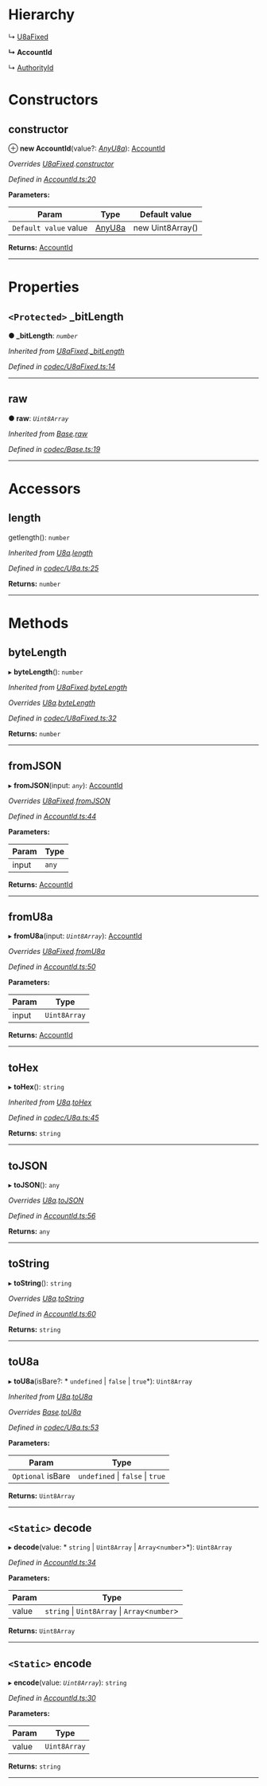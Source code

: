 

# Hierarchy

↳  [U8aFixed](_codec_u8afixed_.u8afixed.md)

**↳ AccountId**

↳  [AuthorityId](_authorityid_.authorityid.md)

# Constructors

<a id="constructor"></a>

##  constructor

⊕ **new AccountId**(value?: *[AnyU8a](../modules/_types_d_.md#anyu8a)*): [AccountId](_accountid_.accountid.md)

*Overrides [U8aFixed](_codec_u8afixed_.u8afixed.md).[constructor](_codec_u8afixed_.u8afixed.md#constructor)*

*Defined in [AccountId.ts:20](https://github.com/polkadot-js/api/blob/5b5caa1/packages/types/src/AccountId.ts#L20)*

**Parameters:**

| Param | Type | Default value |
| ------ | ------ | ------ |
| `Default value` value | [AnyU8a](../modules/_types_d_.md#anyu8a) |  new Uint8Array() |

**Returns:** [AccountId](_accountid_.accountid.md)

___

# Properties

<a id="_bitlength"></a>

## `<Protected>` _bitLength

**● _bitLength**: *`number`*

*Inherited from [U8aFixed](_codec_u8afixed_.u8afixed.md).[_bitLength](_codec_u8afixed_.u8afixed.md#_bitlength)*

*Defined in [codec/U8aFixed.ts:14](https://github.com/polkadot-js/api/blob/5b5caa1/packages/types/src/codec/U8aFixed.ts#L14)*

___
<a id="raw"></a>

##  raw

**● raw**: *`Uint8Array`*

*Inherited from [Base](_codec_base_.base.md).[raw](_codec_base_.base.md#raw)*

*Defined in [codec/Base.ts:19](https://github.com/polkadot-js/api/blob/5b5caa1/packages/types/src/codec/Base.ts#L19)*

___

# Accessors

<a id="length"></a>

##  length

getlength(): `number`

*Inherited from [U8a](_codec_u8a_.u8a.md).[length](_codec_u8a_.u8a.md#length)*

*Defined in [codec/U8a.ts:25](https://github.com/polkadot-js/api/blob/5b5caa1/packages/types/src/codec/U8a.ts#L25)*

**Returns:** `number`

___

# Methods

<a id="bytelength"></a>

##  byteLength

▸ **byteLength**(): `number`

*Inherited from [U8aFixed](_codec_u8afixed_.u8afixed.md).[byteLength](_codec_u8afixed_.u8afixed.md#bytelength)*

*Overrides [U8a](_codec_u8a_.u8a.md).[byteLength](_codec_u8a_.u8a.md#bytelength)*

*Defined in [codec/U8aFixed.ts:32](https://github.com/polkadot-js/api/blob/5b5caa1/packages/types/src/codec/U8aFixed.ts#L32)*

**Returns:** `number`

___
<a id="fromjson"></a>

##  fromJSON

▸ **fromJSON**(input: *`any`*): [AccountId](_accountid_.accountid.md)

*Overrides [U8aFixed](_codec_u8afixed_.u8afixed.md).[fromJSON](_codec_u8afixed_.u8afixed.md#fromjson)*

*Defined in [AccountId.ts:44](https://github.com/polkadot-js/api/blob/5b5caa1/packages/types/src/AccountId.ts#L44)*

**Parameters:**

| Param | Type |
| ------ | ------ |
| input | `any` |

**Returns:** [AccountId](_accountid_.accountid.md)

___
<a id="fromu8a"></a>

##  fromU8a

▸ **fromU8a**(input: *`Uint8Array`*): [AccountId](_accountid_.accountid.md)

*Overrides [U8aFixed](_codec_u8afixed_.u8afixed.md).[fromU8a](_codec_u8afixed_.u8afixed.md#fromu8a)*

*Defined in [AccountId.ts:50](https://github.com/polkadot-js/api/blob/5b5caa1/packages/types/src/AccountId.ts#L50)*

**Parameters:**

| Param | Type |
| ------ | ------ |
| input | `Uint8Array` |

**Returns:** [AccountId](_accountid_.accountid.md)

___
<a id="tohex"></a>

##  toHex

▸ **toHex**(): `string`

*Inherited from [U8a](_codec_u8a_.u8a.md).[toHex](_codec_u8a_.u8a.md#tohex)*

*Defined in [codec/U8a.ts:45](https://github.com/polkadot-js/api/blob/5b5caa1/packages/types/src/codec/U8a.ts#L45)*

**Returns:** `string`

___
<a id="tojson"></a>

##  toJSON

▸ **toJSON**(): `any`

*Overrides [U8a](_codec_u8a_.u8a.md).[toJSON](_codec_u8a_.u8a.md#tojson)*

*Defined in [AccountId.ts:56](https://github.com/polkadot-js/api/blob/5b5caa1/packages/types/src/AccountId.ts#L56)*

**Returns:** `any`

___
<a id="tostring"></a>

##  toString

▸ **toString**(): `string`

*Overrides [U8a](_codec_u8a_.u8a.md).[toString](_codec_u8a_.u8a.md#tostring)*

*Defined in [AccountId.ts:60](https://github.com/polkadot-js/api/blob/5b5caa1/packages/types/src/AccountId.ts#L60)*

**Returns:** `string`

___
<a id="tou8a"></a>

##  toU8a

▸ **toU8a**(isBare?: * `undefined` &#124; `false` &#124; `true`*): `Uint8Array`

*Inherited from [U8a](_codec_u8a_.u8a.md).[toU8a](_codec_u8a_.u8a.md#tou8a)*

*Overrides [Base](_codec_base_.base.md).[toU8a](_codec_base_.base.md#tou8a)*

*Defined in [codec/U8a.ts:53](https://github.com/polkadot-js/api/blob/5b5caa1/packages/types/src/codec/U8a.ts#L53)*

**Parameters:**

| Param | Type |
| ------ | ------ |
| `Optional` isBare |  `undefined` &#124; `false` &#124; `true`|

**Returns:** `Uint8Array`

___
<a id="decode"></a>

## `<Static>` decode

▸ **decode**(value: * `string` &#124; `Uint8Array` &#124; `Array`<`number`>*): `Uint8Array`

*Defined in [AccountId.ts:34](https://github.com/polkadot-js/api/blob/5b5caa1/packages/types/src/AccountId.ts#L34)*

**Parameters:**

| Param | Type |
| ------ | ------ |
| value |  `string` &#124; `Uint8Array` &#124; `Array`<`number`>|

**Returns:** `Uint8Array`

___
<a id="encode"></a>

## `<Static>` encode

▸ **encode**(value: *`Uint8Array`*): `string`

*Defined in [AccountId.ts:30](https://github.com/polkadot-js/api/blob/5b5caa1/packages/types/src/AccountId.ts#L30)*

**Parameters:**

| Param | Type |
| ------ | ------ |
| value | `Uint8Array` |

**Returns:** `string`

___

